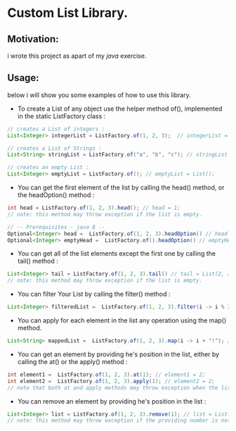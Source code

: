 # Custom List Library.

## Motivation:

i wrote this project as apart of my _java_ exercise.  

## Usage: 
below i will show you some examples of how to use this library.
- To create a List of any object use the helper method of(), implemented in the static ListFactory class :

```java
// creates a List of integers :  
List<Integer> integerList = ListFactory.of(1, 2, 3);  // integerList = List(1, 2, 3);
```   
```java
// creates a List of Strings :
List<String> stringList = ListFactory.of("a", "b", "c"); // stringList List("a", "b", "c");
```
```java
// creates an empty List : 
List<Integer> emptyList = ListFactory.of(); // emptyList = List();
```
- You can get the first element of the list by calling the head() method, or the headOption() method : 
 
```java
int head = ListFactory.of(1, 2, 3).head(); // head = 1;
// note: this method may throw exception if the list is empty.

// -- Prerequisites - java 8 --
Optional<Integer> head =  ListFactory.of(1, 2, 3).headOption() // head =  Optional[1].
Optional<Integer> emptyHead =  ListFactory.of().headOption() // emptyHead =  Optional.empty.
```
- You can get all of the list elements except the first one by calling the tail() method :

```java
List<Integer> tail = ListFactory.of(1, 2, 3).tail() // tail = List(2, 3);
// note: this method may throw exception if the list is empty. 
```
- You can filter Your List by calling the filter() method :
```java
List<Integer> filteredList =  ListFactory.of(1, 2, 3).filter(i -> i % 2 == 0); // filteredList = List(2);
```
- You can apply for each element in the list any operation using the map() method.
```java
List<String> mappedList =  ListFactory.of(1, 2, 3).map(i -> i + "!"); // mappedList = List(1!, 2!, 3!);
```
- You can get an element by providing he's position in the list, either by calling the at() or the apply() method :
```java
int element1 =  ListFactory.of(1, 2, 3).at(1); // element1 = 2;
int element2 =  ListFactory.of(1, 2, 3).apply(1); // element2 = 2;
// note that both at and apply methods may throw exception when the list is empty.
```
- You can remove an element by providing he's position in the list :
```java
List<Integer> list = ListFactory.of(1, 2, 3).remove(1); // list = List(1, 3).
// note: this method may throw exception if the providing number is not exist in the list. e.g. list.remove(-1).
```